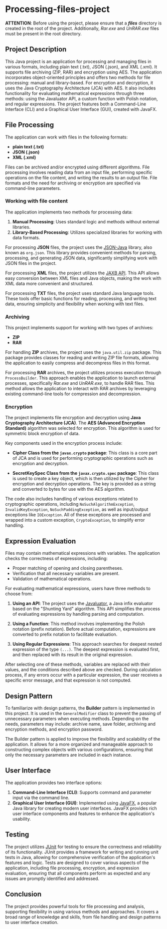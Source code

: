 # Processing-files-project

**ATTENTION**: Before using the project, please ensure that a ***files*** directory is created in the root of the project. Additionally, *Rar.exe* and *UnRAR.exe* files must be present in the root directory.

## Project Description

This Java project is an application for processing and managing files in various formats, including plain text (.txt), JSON (.json), and XML (.xml). It supports file archiving (ZIP, RAR) and encryption using AES. The application incorporates object-oriented principles and offers two methods for file processing: manual and library-based. For encryption and decryption, it uses the Java Cryptography Architecture (JCA) with AES. It also includes functionality for evaluating mathematical expressions through three methods: using the Javaluator API, a custom function with Polish notation, and regular expressions. The project features both a Command-Line Interface (CLI) and a Graphical User Interface (GUI), created with JavaFX.

## File Processing

The application can work with files in the following formats:
- **plain text (.txt)**
- **JSON (.json)**
- **XML (.xml)**

Files can be archived and/or encrypted using different algorithms. File processing involves reading data from an input file, performing specific operations on the file content, and writing the results to an output file. File formats and the need for archiving or encryption are specified via command-line parameters.

### Working with file content

The application implements two methods for processing data:
1. **Manual Processing**: Uses standard logic and methods without external libraries.
2. **Library-Based Processing**: Utilizes specialized libraries for working with data formats.

For processing **JSON** files, the project uses the [JSON-Java](https://stleary.github.io/JSON-java/index.html) library, also known as `org.json`. This library provides convenient methods for parsing, processing, and generating JSON data, significantly simplifying work with JSON files in the project.

For processing **XML** files, the project utilizes the [JAXB API](https://javaee.github.io/jaxb-v2/). This API allows easy conversion between XML files and Java objects, making the work with XML data more convenient and structured.

For processing **TXT** files, the project uses standard Java language tools. These tools offer basic functions for reading, processing, and writing text data, ensuring simplicity and flexibility when working with text files.

### Archiving

This project implements support for working with two types of archives:
- **ZIP**
- **RAR**

For handling **ZIP** archives, the project uses the `java.util.zip` package. This package provides classes for reading and writing ZIP file formats, allowing the application to easily compress and decompress files in this format.

For processing **RAR** archives, the project utilizes process execution through `ProcessBuilder`. This approach enables the application to launch external processes, specifically *Rar.exe* and *UnRAR.exe*, to handle RAR files. This method allows the application to interact with RAR archives by leveraging existing command-line tools for compression and decompression.

### Encryption

The project implements file encryption and decryption using **Java Cryptography Architecture (JCA)**. The **AES (Advanced Encryption Standard)** algorithm was selected for encryption. This algorithm is used for symmetric block encryption of data.

Key components used in the encryption process include:

- **Cipher Class from the `javax.crypto` package**: This class is a core part of JCA and is used for performing cryptographic operations such as encryption and decryption.

- **SecretKeySpec Class from the `javax.crypto.spec` package**: This class is used to create a key object, which is then utilized by the Cipher for encryption and decryption operations. The key is provided as a string and converted to bytes for use with the AES algorithm.

The code also includes handling of various exceptions related to cryptographic operations, including `NoSuchAlgorithmException`, `InvalidKeyException`, `NoSuchPaddingException`, as well as input/output exceptions like `IOException`. All of these exceptions are processed and wrapped into a custom exception, `CryptoException`, to simplify error handling.

## Expression Evaluation

Files may contain mathematical expressions with variables. The application checks the correctness of expressions, including:
- Proper matching of opening and closing parentheses.
- Verification that all necessary variables are present.
- Validation of mathematical operations.

For evaluating mathematical expressions, users have three methods to choose from:

1. **Using an API**: The project uses the [Javaluator](https://github.com/fathzer/javaluator), a Java infix evaluator based on the "Shunting Yard" algorithm. This API simplifies the process of evaluating expressions by handling parsing and computation.

2. **Using a Function**: This method involves implementing the Polish notation (prefix notation). Before actual computation, expressions are converted to prefix notation to facilitate evaluation.

3. **Using Regular Expressions**: This approach searches for deepest nested expression of the type `(...)`. The deepest expression is evaluated first, and then replaced with its result in the original expression.

After selecting one of these methods, variables are replaced with their values, and the conditions described above are checked. During calculation process, if any errors occur with a particular expression, the user receives a specific error message, and that expression is not computed.

## Design Pattern

To familiarize with design patterns, the **Builder** pattern is implemented in this project. It is used in the `GeneralModifier` class to prevent the passing of unnecessary parameters when executing methods. Depending on the needs, parameters may include: archive name, save folder, archiving and encryption methods, and encryption password.

The Builder pattern is applied to improve the flexibility and scalability of the application. It allows for a more organized and manageable approach to constructing complex objects with various configurations, ensuring that only the necessary parameters are included in each instance.

## User Interface

The application provides two interface options:
1. **Command-Line Interface (CLI)**: Supports command and parameter input via the command line.
2. **Graphical User Interface (GUI)**: Implemented using [JavaFX](https://github.com/openjdk/jfx), a popular Java library for creating modern user interfaces. JavaFX provides rich user interface components and features to enhance the application's usability.

## Testing

The project utilizes [JUnit](https://github.com/junit-team/junit5/) for testing to ensure the correctness and reliability of its functionality. JUnit provides a framework for writing and running unit tests in Java, allowing for comprehensive verification of the application's features and logic. Tests are designed to cover various aspects of the application, including file processing, encryption, and expression evaluation, ensuring that all components perform as expected and any issues are promptly identified and addressed.

## Conclusion

The project provides powerful tools for file processing and analysis, supporting flexibility in using various methods and approaches. It covers a broad range of knowledge and skills, from file handling and design patterns to user interface creation.